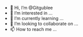 - 👋 Hi, I’m @Gitgublee
- 👀 I’m interested in ...
- 🌱 I’m currently learning ...
- 💞️ I’m looking to collaborate on ...
- 📫 How to reach me ...

<!---
Gitgublee/Gitgublee is a ✨ special ✨ repository because its `README.md` (this file) appears on your GitHub profile.
You can click the Preview link to take a look at your changes.
--->
